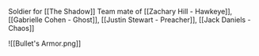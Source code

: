 Soldier for [[The Shadow]] 
Team mate of [[Zachary Hill - Hawkeye]], [[Gabrielle Cohen - Ghost]], [[Justin Stewart - Preacher]], [[Jack Daniels - Chaos]]

![[Bullet's Armor.png]]